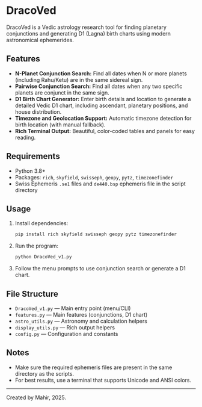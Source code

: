# DracoVed

DracoVed is a Vedic astrology research tool for finding planetary conjunctions and generating D1 (Lagna) birth charts using modern astronomical ephemerides.

## Features
- **N-Planet Conjunction Search:** Find all dates when N or more planets (including Rahu/Ketu) are in the same sidereal sign.
- **Pairwise Conjunction Search:** Find all dates when any two specific planets are conjunct in the same sign.
- **D1 Birth Chart Generator:** Enter birth details and location to generate a detailed Vedic D1 chart, including ascendant, planetary positions, and house distribution.
- **Timezone and Geolocation Support:** Automatic timezone detection for birth location (with manual fallback).
- **Rich Terminal Output:** Beautiful, color-coded tables and panels for easy reading.

## Requirements
- Python 3.8+
- Packages: `rich`, `skyfield`, `swisseph`, `geopy`, `pytz`, `timezonefinder`
- Swiss Ephemeris `.se1` files and `de440.bsp` ephemeris file in the script directory

## Usage
1. Install dependencies:
   ```cmd
   pip install rich skyfield swisseph geopy pytz timezonefinder
   ```
2. Run the program:
   ```cmd
   python DracoVed_v1.py
   ```
3. Follow the menu prompts to use conjunction search or generate a D1 chart.

## File Structure
- `DracoVed_v1.py` — Main entry point (menu/CLI)
- `features.py` — Main features (conjunctions, D1 chart)
- `astro_utils.py` — Astronomy and calculation helpers
- `display_utils.py` — Rich output helpers
- `config.py` — Configuration and constants

## Notes
- Make sure the required ephemeris files are present in the same directory as the scripts.
- For best results, use a terminal that supports Unicode and ANSI colors.

---
Created by Mahir, 2025.
